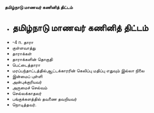 **தமிழ்நாடு மாணவர் கணினித் திட்டம்**
- # தமிழ்நாடு மாணவர் கணினித் திட்டம்
- -4 n. தாரா
- குள்ளவாத்து
- தாராக்கள்
- தாராக்களின் தொகுதி
- பெட்டைத்தாரா
- மரப்பந்தாட்டத்தில்ஆட்டக்காரரின் கெலிப்பு மதிப்பு எதுவும் இல்லா நிலை
- இன்மைப் புள்ளி
- அன்புக்குரியவர்
- அருமைச் செல்வம்
- செல்லக்காதலர்
- பங்குக்களத்தில் தவணை தவறியவர்
- நொடித்தவர்.

